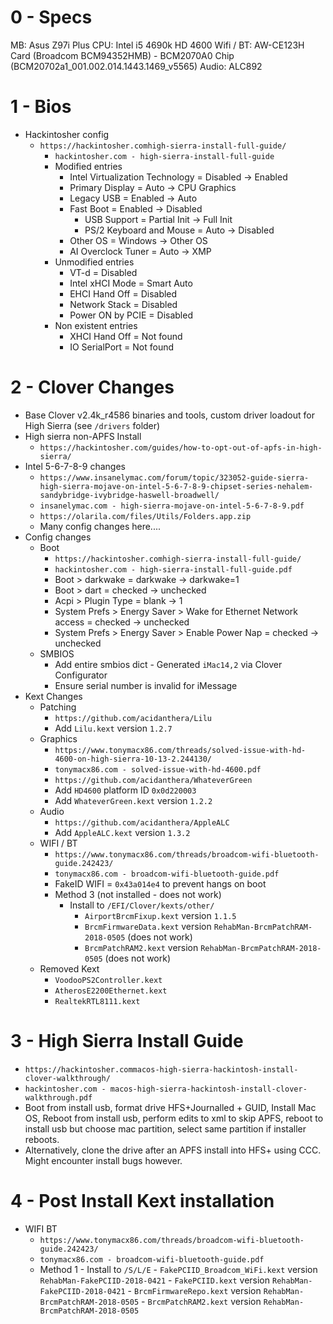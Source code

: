 # 0 - Specs
MB: Asus Z97i Plus
CPU: Intel i5 4690k HD 4600
Wifi / BT: AW-CE123H Card (Broadcom BCM94352HMB) - BCM2070A0 Chip (BCM20702a1_001.002.014.1443.1469_v5565)
Audio: ALC892

# 1 - Bios
- Hackintosher config
  - `https://hackintosher.comhigh-sierra-install-full-guide/`
	- `hackintosher.com - high-sierra-install-full-guide`
	- Modified entries
		- Intel Virtualization Technology = Disabled -> Enabled
		- Primary Display = Auto -> CPU Graphics
		- Legacy USB = Enabled -> Auto
		- Fast Boot = Enabled -> Disabled
			- USB Support = Partial Init -> Full Init
			- PS/2 Keyboard and Mouse = Auto -> Disabled
		- Other OS = Windows -> Other OS
		- AI Overclock Tuner = Auto -> XMP
	- Unmodified entries
		- VT-d = Disabled
		- Intel xHCI Mode = Smart Auto
		- EHCI Hand Off = Disabled
		- Network Stack = Disabled
		- Power ON by PCIE = Disabled
	- Non existent entries
		- XHCI Hand Off = Not found
		- IO SerialPort = Not found

# 2 - Clover Changes
- Base Clover v2.4k_r4586 binaries and tools, custom driver loadout for High Sierra (see `/drivers` folder)
- High sierra non-APFS Install
  - `https://hackintosher.com/guides/how-to-opt-out-of-apfs-in-high-sierra/`
- Intel 5-6-7-8-9 changes
	- `https://www.insanelymac.com/forum/topic/323052-guide-sierra-high-sierra-mojave-on-intel-5-6-7-8-9-chipset-series-nehalem-sandybridge-ivybridge-haswell-broadwell/`
	- `insanelymac.com - high-sierra-mojave-on-intel-5-6-7-8-9.pdf`
	- `https://olarila.com/files/Utils/Folders.app.zip`
	- Many config changes here....
- Config changes
	- Boot
		- `https://hackintosher.comhigh-sierra-install-full-guide/`
		- `hackintosher.com - high-sierra-install-full-guide.pdf`
		- Boot > darkwake = darkwake -> darkwake=1
		- Boot > dart = checked -> unchecked
		- Acpi > Plugin Type = blank -> 1
		- System Prefs > Energy Saver > Wake for Ethernet Network access = checked -> unchecked
		- System Prefs > Energy Saver > Enable Power Nap = checked -> unchecked
	- SMBIOS
		- Add entire smbios dict - Generated `iMac14,2` via Clover Configurator
		- Ensure serial number is invalid for iMessage
- Kext Changes
	- Patching
		- `https://github.com/acidanthera/Lilu`
		- Add `Lilu.kext` version `1.2.7`
	- Graphics
		- `https://www.tonymacx86.com/threads/solved-issue-with-hd-4600-on-high-sierra-10-13-2.244130/`
		- `tonymacx86.com - solved-issue-with-hd-4600.pdf`
		- `https://github.com/acidanthera/WhateverGreen`
		- Add `HD4600` platform ID `0x0d220003`
		- Add `WhateverGreen.kext` version `1.2.2`
	- Audio
		- `https://github.com/acidanthera/AppleALC`
		- Add `AppleALC.kext` version `1.3.2`
	- WIFI / BT
		- `https://www.tonymacx86.com/threads/broadcom-wifi-bluetooth-guide.242423/`
		- `tonymacx86.com - broadcom-wifi-bluetooth-guide.pdf`
		- FakeID WIFI = `0x43a014e4` to prevent hangs on boot
		- Method 3 (not installed - does not work)
			- Install to `/EFI/Clover/kexts/other/`
				- `AirportBrcmFixup.kext` version `1.1.5`
				- `BrcmFirmwareData.kext` version `RehabMan-BrcmPatchRAM-2018-0505` (does not work)
				- `BrcmPatchRAM2.kext` version `RehabMan-BrcmPatchRAM-2018-0505` (does not work)
	- Removed Kext
		- `VoodooPS2Controller.kext`
		- `AtherosE2200Ethernet.kext`
		- `RealtekRTL8111.kext`

# 3 - High Sierra Install Guide
- `https://hackintosher.commacos-high-sierra-hackintosh-install-clover-walkthrough/`
- `hackintosher.com - macos-high-sierra-hackintosh-install-clover-walkthrough.pdf`
- Boot from install usb, format drive HFS+Journalled + GUID, Install Mac OS, Reboot from install usb, perform edits to xml to skip APFS, reboot to install usb but choose mac partition, select same partition if installer reboots.
- Alternatively, clone the drive after an APFS install into HFS+ using CCC. Might encounter install bugs however.

# 4 - Post Install Kext installation
- WIFI BT
	- `https://www.tonymacx86.com/threads/broadcom-wifi-bluetooth-guide.242423/`
	- `tonymacx86.com - broadcom-wifi-bluetooth-guide.pdf`
  - Method 1
		- Install to `/S/L/E`
			- `FakePCIID_Broadcom_WiFi.kext` version `RehabMan-FakePCIID-2018-0421`
			- `FakePCIID.kext` version `RehabMan-FakePCIID-2018-0421`
			- `BrcmFirmwareRepo.kext` version `RehabMan-BrcmPatchRAM-2018-0505`
			- `BrcmPatchRAM2.kext` version `RehabMan-BrcmPatchRAM-2018-0505`

